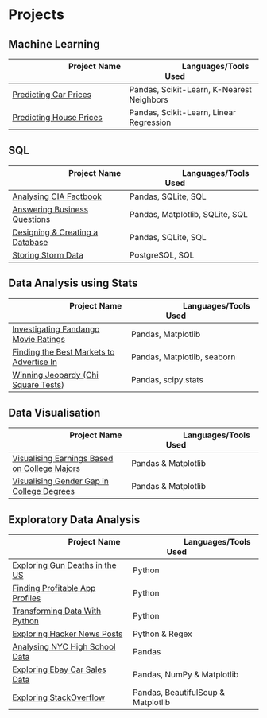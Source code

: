 # Projects

## Machine Learning
| &nbsp; &nbsp; &nbsp; &nbsp; &nbsp; &nbsp; &nbsp; &nbsp; &nbsp; &nbsp; &nbsp; &nbsp; &nbsp; Project Name &nbsp; &nbsp; &nbsp; &nbsp; &nbsp; &nbsp; &nbsp; &nbsp; &nbsp; &nbsp; &nbsp; &nbsp; &nbsp;| &nbsp; &nbsp; &nbsp; &nbsp; &nbsp; &nbsp; &nbsp; &nbsp; &nbsp; &nbsp; &nbsp; Languages/Tools Used &nbsp; &nbsp; &nbsp; &nbsp; &nbsp; &nbsp; &nbsp; &nbsp;|
|-|-|
[Predicting Car Prices](Predicting%20Car%20Prices)| Pandas, Scikit-Learn, K-Nearest Neighbors
[Predicting House Prices](Predicting%20House%20Prices)| Pandas, Scikit-Learn, Linear Regression

## SQL

| &nbsp; &nbsp; &nbsp; &nbsp; &nbsp; &nbsp; &nbsp; &nbsp; &nbsp; &nbsp; &nbsp; &nbsp; &nbsp; Project Name &nbsp; &nbsp; &nbsp; &nbsp; &nbsp; &nbsp; &nbsp; &nbsp; &nbsp; &nbsp; &nbsp; &nbsp; &nbsp;| &nbsp; &nbsp; &nbsp; &nbsp; &nbsp; &nbsp; &nbsp; &nbsp; &nbsp; &nbsp; &nbsp; Languages/Tools Used &nbsp; &nbsp; &nbsp; &nbsp; &nbsp; &nbsp; &nbsp; &nbsp;|
|-|-|
[Analysing CIA Factbook](Analysing%20CIA%20Factbook)| Pandas, SQLite, SQL
[Answering Business Questions](Answering%20Business%20Questions)| Pandas, Matplotlib, SQLite, SQL
[Designing & Creating a Database](Designing%20&%20Creating%20a%20Database)|Pandas, SQLite, SQL
[Storing Storm Data](Storing%20Storm%20Data)| PostgreSQL, SQL

## Data Analysis using Stats
| &nbsp; &nbsp; &nbsp; &nbsp; &nbsp; &nbsp; &nbsp; &nbsp; &nbsp; &nbsp; &nbsp; &nbsp; &nbsp; Project Name &nbsp; &nbsp; &nbsp; &nbsp; &nbsp; &nbsp; &nbsp; &nbsp; &nbsp; &nbsp; &nbsp; &nbsp; &nbsp;| &nbsp; &nbsp; &nbsp; &nbsp; &nbsp; &nbsp; &nbsp; &nbsp; &nbsp; &nbsp; &nbsp; Languages/Tools Used &nbsp; &nbsp; &nbsp; &nbsp; &nbsp; &nbsp; &nbsp; &nbsp;|
|-|-|
[Investigating Fandango Movie Ratings](Investigating%20Fandango%20Movie%20Ratings)|Pandas, Matplotlib
[Finding the Best Markets to Advertise In](Finding%20the%20Best%20Markets%20to%20Advertise%20In)|Pandas, Matplotlib, seaborn
[Winning Jeopardy (Chi Square Tests)](Winning%20Jeopardy%20(Chi%20SQuare%20Tests))| Pandas, scipy.stats

## Data Visualisation

| &nbsp; &nbsp; &nbsp; &nbsp; &nbsp; &nbsp; &nbsp; &nbsp; &nbsp; &nbsp; &nbsp; &nbsp; &nbsp; Project Name &nbsp; &nbsp; &nbsp; &nbsp; &nbsp; &nbsp; &nbsp; &nbsp; &nbsp; &nbsp; &nbsp; &nbsp; &nbsp;| &nbsp; &nbsp; &nbsp; &nbsp; &nbsp; &nbsp; &nbsp; &nbsp; &nbsp; &nbsp; &nbsp; Languages/Tools Used &nbsp; &nbsp; &nbsp; &nbsp; &nbsp; &nbsp; &nbsp; &nbsp;|
|-|-|
[Visualising Earnings Based on College Majors](Visualising%20Earnings%20Based%20on%20College%20Majors)| Pandas & Matplotlib
[Visualising Gender Gap in College Degrees](Visualising%20Gender%20Gap%20in%20College%20Degrees)|Pandas & Matplotlib

## Exploratory Data Analysis

| &nbsp; &nbsp; &nbsp; &nbsp; &nbsp; &nbsp; &nbsp; &nbsp; &nbsp; &nbsp; &nbsp; &nbsp; &nbsp; Project Name &nbsp; &nbsp; &nbsp; &nbsp; &nbsp; &nbsp; &nbsp; &nbsp; &nbsp; &nbsp; &nbsp; &nbsp; &nbsp;| &nbsp; &nbsp; &nbsp; &nbsp; &nbsp; &nbsp; &nbsp; &nbsp; &nbsp; &nbsp; &nbsp; Languages/Tools Used &nbsp; &nbsp; &nbsp; &nbsp; &nbsp; &nbsp; &nbsp; &nbsp;|
|-|-|
[Exploring Gun Deaths in the US](Exploring%20Gun%20Deaths%20in%20the%20US/)|Python
[Finding Profitable App Profiles](Finding%20Profitable%20App%20Profiles%20for%20App%20Store%20&%20Google%20Play%20Store)|Python
[Transforming Data With Python](Transforming%20Data%20With%20Python/)|Python
[Exploring Hacker News Posts](Exploring%20Hacker%20News%20Posts)|Python & Regex
[Analysing NYC High School Data](Analysing%20NYC%20High%20School%20Data)|Pandas
[Exploring Ebay Car Sales Data](Exploring%20Ebay%20Car%20Sales%20Data)|Pandas, NumPy & Matplotlib
[Exploring StackOverflow](Exploring%20StackOverflow)|Pandas, BeautifulSoup & Matplotlib